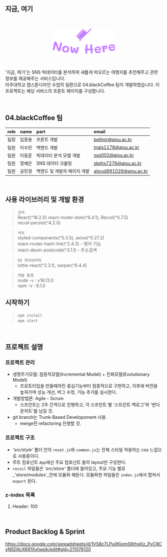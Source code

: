 ## 지금, 여기

<br>
<p align="center"><img src="./src/assets/image/common/logo-primary.svg" alt="now_here" width="200px" /></p>
<br>

'지금, 여기'는 SNS 빅데이터를 분석하여 새롭게 떠오르는 여행지를 추천해주고 관련 정보를 제공해주는 서비스입니다.  
아주대학교 캡스톤디자인 수업의 일환으로 04.blackCoffee 팀이 개발하였습니다.
이 프로젝트는 해당 서비스의 프론트 페이지를 구성합니다.

<br>

## 04.blackCoffee 팀
| role | name | part | email | 
| :--: | :--: | :-- | :-- |
| 팀장 | 임종용 | 프론트 개발 | bellmir@ajou.ac.kr |
| 팀원 | 이수민 | 백엔드 개발 | tnals1178@ajou.ac.kr |
| 팀원 | 이동훈 | 빅데이터 분석 모델 개발 | oss002@ajou.ac.kr |
| 팀원 | 정예은 | SNS 데이터 크롤링 | skqhs7276@ajou.ac.kr |
| 팀원 | 공민경 | 백엔드 및 개발자 페이지 개발 | alsrud991026@ajou.ac.kr |

<br>

## 사용 라이브러리 및 개발 환경
> `코어`  
> React(^18.2.0)
> react-router-dom(^6.4.1), Recoil(^0.7.5)  
> recoil-persist(^4.2.0)  

> `서브`  
> styled-components(^5.3.5), axios(^0.27.2)  
> react-router-hash-link(^2.4.3) - 앵커 기능  
> react-daum-postcode(^3.1.1) - 주소검색  

> `UI 라이브러리`  
> lottie-react(^2.3.1), swiper(^8.4.4)  

> `개발 환경`  
> node -v : v16.13.0  
> npm -v : 8.1.0  
  
## 시작하기
> `npm install`  
> `npm start`  
  
<br>

## 프로젝트 설명
### 프로젝트 관리
- 생명주기모델: 점증적모델(Incremental Model) + 진화모델(Evolutionary Model)
  - 프로토타입을 만들때까진 중심기능부터 점증적으로 구현하고, 이후에 버전을 높혀가며 성능 개선, 버그 수정, 기능 추가를 실시한다.
- 개발방법론: Agile - Scrum
  - 스프린트는 2주 간격으로 진행하고, 각 스프린트 별 '스트린트 백로그'와 '번다운차트'를 남길 것.
- git branch는 Trunk-Based Developoment 사용.
  - merge전 refactoring 진행할 것.
  
### 프로젝트 구조
* _'src/style'_ 폴더 안의 `reset.js`와 `common.js`는 전체 스타일 적용하는 css 느낌으로 사용중이다.
* 루트 컴포넌트 `App`에선 주요 컴포넌트 들의 layout만 구성한다.
* `recoil` 파일들은 _'src/store'_ 폴더에 들어있고, 주요 기능 별로 _'store/modules'_안에 모듈화 해둔다. 모듈화한 파일들은 `index.js`에서 합쳐서 `export` 된다.

### z-index 목록
1. Header: 100
  
<br>

## Product Backlog & Sprint
https://docs.google.com/spreadsheets/d/1VS8c7LPu0KjqmS6thqXz_PvC9CyN5DXcX691Xyhasjk/edit#gid=211076120
